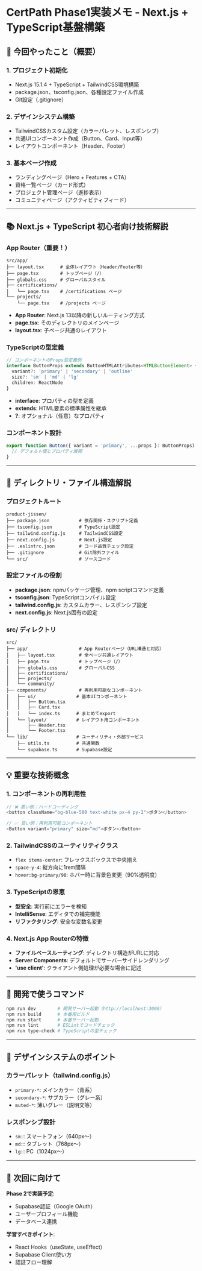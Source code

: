 # CertPath Phase1実装メモ - Next.js + TypeScript基盤構築

## 🎯 今回やったこと（概要）

### 1. プロジェクト初期化
- Next.js 15.1.4 + TypeScript + TailwindCSS環境構築
- package.json、tsconfig.json、各種設定ファイル作成
- Git設定（.gitignore）

### 2. デザインシステム構築
- TailwindCSSカスタム設定（カラーパレット、レスポンシブ）
- 共通UIコンポーネント作成（Button、Card、Input等）
- レイアウトコンポーネント（Header、Footer）

### 3. 基本ページ作成
- ランディングページ（Hero + Features + CTA）
- 資格一覧ページ（カード形式）
- プロジェクト管理ページ（進捗表示）
- コミュニティページ（アクティビティフィード）

---

## 📚 Next.js + TypeScript 初心者向け技術解説

### App Router（重要！）
```
src/app/
├── layout.tsx      # 全体レイアウト（Header/Footer等）
├── page.tsx        # トップページ（/）
├── globals.css     # グローバルスタイル
├── certifications/
│   └── page.tsx    # /certifications ページ
└── projects/
    └── page.tsx    # /projects ページ
```

- **App Router**: Next.js 13以降の新しいルーティング方式
- **page.tsx**: そのディレクトリのメインページ
- **layout.tsx**: 子ページ共通のレイアウト

### TypeScriptの型定義
```typescript
// コンポーネントのProps型定義例
interface ButtonProps extends ButtonHTMLAttributes<HTMLButtonElement> {
  variant?: 'primary' | 'secondary' | 'outline'
  size?: 'sm' | 'md' | 'lg'
  children: ReactNode
}
```

- **interface**: プロパティの型を定義
- **extends**: HTML要素の標準属性を継承
- **?**: オプショナル（任意）なプロパティ

### コンポーネント設計
```typescript
export function Button({ variant = 'primary', ...props }: ButtonProps) {
  // デフォルト値とプロパティ展開
}
```

---

## 📁 ディレクトリ・ファイル構造解説

### プロジェクトルート
```
product-jissen/
├── package.json           # 依存関係・スクリプト定義
├── tsconfig.json          # TypeScript設定
├── tailwind.config.js     # TailwindCSS設定
├── next.config.js         # Next.js設定
├── .eslintrc.json         # コード品質チェック設定
├── .gitignore             # Git除外ファイル
└── src/                   # ソースコード
```

### 設定ファイルの役割
- **package.json**: npmパッケージ管理、npm scriptコマンド定義
- **tsconfig.json**: TypeScriptコンパイル設定
- **tailwind.config.js**: カスタムカラー、レスポンシブ設定
- **next.config.js**: Next.js固有の設定

### src/ ディレクトリ
```
src/
├── app/                   # App Routerページ（URL構造と対応）
│   ├── layout.tsx         # 全ページ共通レイアウト
│   ├── page.tsx           # トップページ（/）
│   ├── globals.css        # グローバルCSS
│   ├── certifications/
│   ├── projects/
│   └── community/
├── components/            # 再利用可能なコンポーネント
│   ├── ui/               # 基本UIコンポーネント
│   │   ├── Button.tsx
│   │   ├── Card.tsx
│   │   └── index.ts      # まとめてexport
│   └── layout/           # レイアウト用コンポーネント
│       ├── Header.tsx
│       └── Footer.tsx
└── lib/                  # ユーティリティ・外部サービス
    ├── utils.ts          # 共通関数
    └── supabase.ts       # Supabase設定
```

---

## 💡 重要な技術概念

### 1. コンポーネントの再利用性
```typescript
// ❌ 悪い例：ハードコーディング
<button className="bg-blue-500 text-white px-4 py-2">ボタン</button>

// ✅ 良い例：再利用可能コンポーネント
<Button variant="primary" size="md">ボタン</Button>
```

### 2. TailwindCSSのユーティリティクラス
- `flex items-center`: フレックスボックスで中央揃え
- `space-y-4`: 縦方向に1rem間隔
- `hover:bg-primary/90`: ホバー時に背景色変更（90%透明度）

### 3. TypeScriptの恩恵
- **型安全**: 実行前にエラーを検知
- **IntelliSense**: エディタでの補完機能
- **リファクタリング**: 安全な変数名変更

### 4. Next.js App Routerの特徴
- **ファイルベースルーティング**: ディレクトリ構造がURLに対応
- **Server Components**: デフォルトでサーバーサイドレンダリング
- **'use client'**: クライアント側処理が必要な場合に記述

---

## 🔧 開発で使うコマンド

```bash
npm run dev        # 開発サーバー起動（http://localhost:3000）
npm run build      # 本番用ビルド
npm run start      # 本番サーバー起動
npm run lint       # ESLintでコードチェック
npm run type-check # TypeScriptの型チェック
```

---

## 🎨 デザインシステムのポイント

### カラーパレット（tailwind.config.js）
- `primary-*`: メインカラー（青系）
- `secondary-*`: サブカラー（グレー系）
- `muted-*`: 薄いグレー（説明文等）

### レスポンシブ設計
- `sm:`: スマートフォン（640px〜）
- `md:`: タブレット（768px〜）
- `lg:`: PC（1024px〜）

---

## 📌 次回に向けて

**Phase 2で実装予定**:
- Supabase認証（Google OAuth）
- ユーザープロフィール機能
- データベース連携

**学習すべきポイント**:
- React Hooks（useState, useEffect）
- Supabase Client使い方
- 認証フロー理解